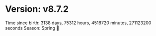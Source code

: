 # Version: v8.7.2
Time since birth: 3138 days, 75312 hours, 4518720 minutes, 271123200 seconds
Season: Spring 🌸
